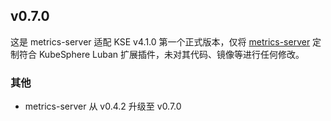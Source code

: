 <!---
Please do not delete this line of version tag
RELEASE_MARK v4.1.0 RELEASE_MARK
Please do not delete this line of version tag
-->
## v0.7.0

这是 metrics-server 适配 KSE v4.1.0 第一个正式版本，仅将 [metrics-server](https://github.com/kubernetes-sigs/metrics-server) 定制符合 KubeSphere Luban 扩展插件，未对其代码、镜像等进行任何修改。

### 其他

- metrics-server 从 v0.4.2 升级至 v0.7.0
